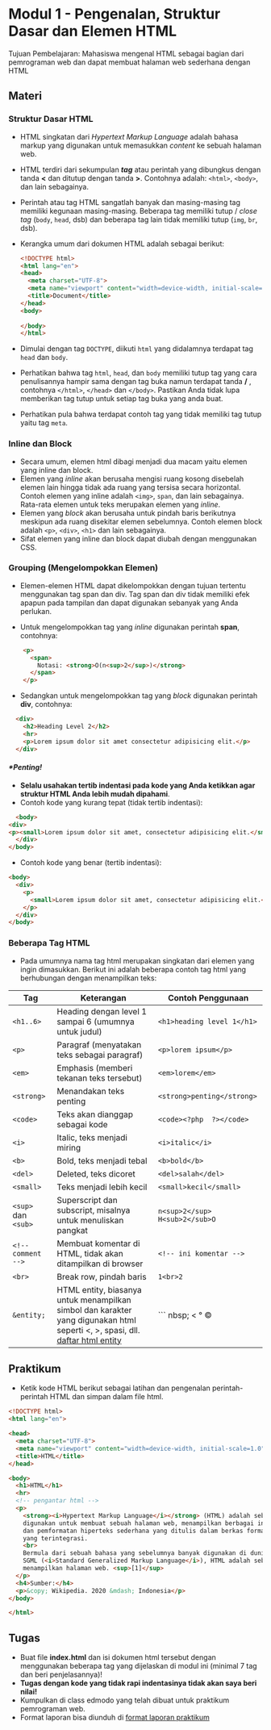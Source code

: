# Modul 1 - Pengenalan, Struktur Dasar dan Elemen HTML

Tujuan Pembelajaran: Mahasiswa mengenal HTML sebagai bagian dari pemrograman web dan dapat membuat halaman web sederhana dengan HTML

## Materi

### Struktur Dasar HTML
* HTML singkatan dari _Hypertext Markup Language_ adalah bahasa markup yang digunakan untuk memasukkan _content_ ke sebuah halaman web.

* HTML terdiri dari sekumpulan ___tag___ atau perintah yang dibungkus dengan tanda __<__ dan ditutup dengan tanda __>__. Contohnya adalah: `<html>`, `<body>`, dan lain sebagainya.

* Perintah atau tag HTML sangatlah banyak dan masing-masing tag memiliki kegunaan masing-masing. Beberapa tag memiliki tutup / _close tag_ (`body`, `head`, dsb) dan beberapa tag lain tidak memiliki tutup (`img`, `br`, dsb).

* Kerangka umum dari dokumen HTML adalah sebagai berikut:

  ```html
  <!DOCTYPE html>
  <html lang="en">
  <head>
    <meta charset="UTF-8">
    <meta name="viewport" content="width=device-width, initial-scale=1.0">
    <title>Document</title>
  </head>
  <body>
    
  </body>
  </html>
  ```
  
* Dimulai dengan tag `DOCTYPE`, diikuti `html` yang didalamnya terdapat tag `head` dan `body`.

* Perhatikan bahwa tag `html`, `head`, dan `body` memiliki tutup tag yang cara penulisannya hampir sama dengan tag buka namun terdapat tanda __/__ , contohnya `</html>`, `</head>` dan `</body>`. Pastikan Anda tidak lupa memberikan tag tutup untuk setiap tag buka yang anda buat.

* Perhatikan pula bahwa terdapat contoh tag yang tidak memiliki tag tutup yaitu tag `meta`.

### Inline dan Block

* Secara umum, elemen html dibagi menjadi dua macam yaitu elemen yang inline dan block.
* Elemen yang _inline_ akan berusaha mengisi ruang kosong disebelah elemen lain hingga tidak ada ruang yang tersisa secara horizontal. Contoh elemen yang inline adalah ```<img>```, ```span```, dan lain sebagainya. Rata-rata elemen untuk teks merupakan elemen yang _inline_. 
* Elemen yang _block_ akan berusaha untuk pindah baris berikutnya meskipun ada ruang disekitar elemen sebelumnya. Contoh elemen block adalah ```<p>```, ```<div>```, ```<h1>``` dan lain sebagainya.
* Sifat elemen yang inline dan block dapat diubah dengan menggunakan CSS. 

### Grouping (Mengelompokkan Elemen)

* Elemen-elemen HTML dapat dikelompokkan dengan tujuan tertentu menggunakan tag span dan div. Tag span dan div tidak memiliki efek apapun pada tampilan dan dapat digunakan sebanyak yang Anda perlukan.

* Untuk mengelompokkan tag yang _inline_ digunakan perintah __span__, contohnya: 

```html
    <p>
      <span>
        Notasi: <strong>O(n<sup>2</sup>)</strong>
      </span>
    </p>
```

* Sedangkan untuk mengelompokkan tag yang _block_ digunakan perintah __div__, contohnya:

```html
  <div>
    <h2>Heading Level 2</h2>
    <hr>
    <p>Lorem ipsum dolor sit amet consectetur adipisicing elit.</p>
  </div>
```

#### _*Penting!_
* __Selalu usahakan tertib indentasi pada kode yang Anda ketikkan agar struktur HTML Anda lebih mudah dipahami__.
* Contoh kode yang kurang tepat (tidak tertib indentasi):

```html
  <body>
<div>
<p><small>Lorem ipsum dolor sit amet, consectetur adipisicing elit.</small></p>
  </div>
</body>
```

* Contoh kode yang benar (tertib indentasi):
```html
<body>
  <div>
    <p>
      <small>Lorem ipsum dolor sit amet, consectetur adipisicing elit.</small>
    </p>
  </div>
</body>
```

### Beberapa Tag HTML

* Pada umumnya nama tag html merupakan singkatan dari elemen yang ingin dimasukkan. Berikut ini adalah beberapa contoh tag html yang berhubungan dengan menampilkan teks:

| Tag           | Keterangan                                            | Contoh Penggunaan              |
| ------------- | ----------------------------------------------------- | ------------------------------ |
| ```<h1..6>``` | Heading dengan level 1 sampai 6 (umumnya untuk judul) | ```<h1>heading level 1</h1>``` |
| ```<p>```     | Paragraf (menyatakan teks sebagai paragraf)           | ```<p>lorem ipsum</p>```       |
| ```<em>``` | Emphasis (memberi tekanan teks tersebut)              | ```<em>lorem</em>```           |
| ```<strong>``` | Menandakan teks penting | ```<strong>penting</strong>``` |
| ```<code>``` | Teks akan dianggap sebagai kode | ```<code><?php  ?></code>``` |
| ```<i>``` | Italic, teks menjadi miring | ```<i>italic</i>``` |
| ```<b>``` | Bold, teks menjadi tebal | ```<b>bold</b>``` |
| ```<del>``` | Deleted, teks dicoret | ```<del>salah</del>``` |
| ```<small>``` | Teks menjadi lebih kecil | ```<small>kecil</small>``` |
| ```<sup>``` dan ```<sub>``` | Superscript dan subscript, misalnya untuk menuliskan pangkat | ```n<sup>2</sup>``` ```H<sub>2</sub>O``` |
| ```<!-- comment -->``` | Membuat komentar di HTML, tidak akan ditampilkan di browser | ```<!-- ini komentar -->``` |
| ```<br>``` | Break row, pindah baris | ```1<br>2``` |
| ```&entity;``` | HTML entity, biasanya untuk menampilkan simbol dan karakter yang digunakan html seperti <, >, spasi, dll. [daftar html entity](https://html.spec.whatwg.org/multipage/named-characters.html#named-character-references) | ``` nbsp; &lt; &deg; &copy; |

## Praktikum

* Ketik kode HTML berikut sebagai latihan dan pengenalan perintah-perintah HTML dan simpan dalam file html. 

```html
<!DOCTYPE html>
<html lang="en">

<head>
  <meta charset="UTF-8">
  <meta name="viewport" content="width=device-width, initial-scale=1.0">
  <title>HTML</title>
</head>

<body>
  <h1>HTML</h1>
  <hr>
  <!-- pengantar html -->
  <p>
    <strong><i>Hypertext Markup Language</i></strong> (HTML) adalah sebuah <em>bahasa markah</em> <del>jalan</del> yang
    digunakan untuk membuat sebuah halaman web, menampilkan berbagai informasi di dalam sebuah penjelajah web Internet
    dan pemformatan hiperteks sederhana yang ditulis dalam berkas format ASCII agar dapat menghasilkan tampilan wujud
    yang terintegrasi.
    <br>
    Bermula dari sebuah bahasa yang sebelumnya banyak digunakan di dunia penerbitan dan percetakan yang disebut dengan
    SGML (<i>Standard Generalized Markup Language</i>), HTML adalah sebuah standar yang digunakan secara luas untuk
    menampilkan halaman web. <sup>[1]</sup>
  </p>
  <h4>Sumber:</h4>
  <p>&copy; Wikipedia. 2020 &mdash; Indonesia</p>
</body>

</html>
```



## Tugas

* Buat file __index.html__ dan isi dokumen html tersebut dengan menggunakan beberapa tag yang dijelaskan di modul ini (minimal 7 tag dan beri penjelasannya)!
* __Tugas dengan kode yang tidak rapi indentasinya tidak akan saya beri nilai!__
* Kumpulkan di class edmodo yang telah dibuat untuk praktikum pemrograman web.
* Format laporan bisa diunduh di [format laporan praktikum](https://github.com/NazirArifin/modulweb/blob/master/format-laporan.docx)
